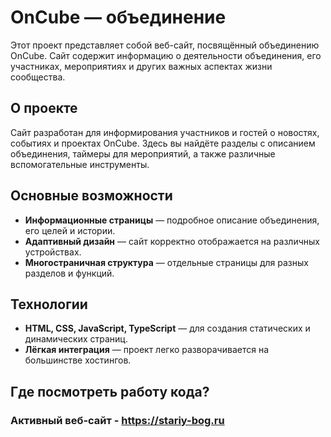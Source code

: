 # OnCube — объединение

Этот проект представляет собой веб-сайт, посвящённый объединению OnCube. Сайт содержит информацию о деятельности объединения, его участниках, мероприятиях и других важных аспектах жизни сообщества.

## О проекте

Сайт разработан для информирования участников и гостей о новостях, событиях и проектах OnCube. Здесь вы найдёте разделы с описанием объединения, таймеры для мероприятий, а также различные вспомогательные инструменты.

## Основные возможности

- **Информационные страницы** — подробное описание объединения, его целей и истории.
- **Адаптивный дизайн** — сайт корректно отображается на различных устройствах.
- **Многостраничная структура** — отдельные страницы для разных разделов и функций.

## Технологии

- **HTML, CSS, JavaScript, TypeScript** — для создания статических и динамических страниц.
- **Лёгкая интеграция** — проект легко разворачивается на большинстве хостингов.

## Где посмотреть работу кода?

### Активный веб-сайт - https://stariy-bog.ru
